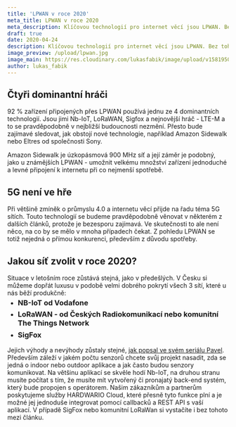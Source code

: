 ```yaml
---
title: 'LPWAN v roce 2020'
meta_title: LPWAN v roce 2020
meta_description: Klíčovou technologií pro internet věcí jsou LPWAN. Bez toho, aby zařízení dokázala spolehlivě komunikovat několik let bez toho, aby byla připojena k elektrické síti není možné uskutečnit velké množství IoT projektů. Jaký je aktuální stav na trhu a jak bude vypadat budoucnost?
draft: true
date: 2020-04-24
description: Klíčovou technologií pro internet věcí jsou LPWAN. Bez toho, aby zařízení dokázala spolehlivě komunikovat několik let bez toho, aby byla připojena k elektrické síti není možné uskutečnit velké množství IoT projektů. Jaký je aktuální stav na trhu a jak bude vypadat budoucnost?
image_preview: /upload/lpwan.jpg
image_main: https://res.cloudinary.com/lukasfabik/image/upload/v1581950249/blog/wide_placeholder.jpg
author: lukas_fabik
---
```


## Čtyři dominantní hráči
92 % zařízení připojených přes LPWAN používá jednu ze 4 dominantních technologií. Jsou jimi Nb-IoT, LoRaWAN, Sigfox a nejnovější hráč - LTE-M a to se pravděpodobně v nejbližší budoucnosti nezmění. Přesto bude zajímavé sledovat, jak obstojí nové technologie, například Amazon Sidewalk nebo Eltres od společnosti Sony.

Amazon Sidewalk je úzkopásmová 900 MHz síť a její záměr je podobný, jako u známějších LPWAN - umožnit velkému množství zařízení jednoduché a levné připojení k internetu při co nejmenší spotřebě.

## 5G není ve hře
Při většině zmíněk o průmyslu 4.0 a internetu věcí přijde na řadu téma 5G sítích. Touto technologií se budeme pravděpodobně věnovat v některém z dalších článků, protože je bezesporu zajímavá. Ve skutečnosti to ale není něco, na co by se mělo v mnoha případech čekat. Z pohledu LPWAN se totiž nejedná o přímou konkurenci, především z důvodu spotřeby.

## Jakou síť zvolit v roce 2020?
Situace v letošním roce zůstává stejná, jako v předešlých. V Česku si můžeme dopřát luxusu v podobě velmi dobrého pokrytí všech 3 sítí, které u nás běží produkčně:

<ul class = "font-list">
<li><h3 style = "margin-top:-10px">NB-IoT od Vodafone</h3></li>
<li><h3 style = "margin-top:-10px">LoRaWAN - od Českých Radiokomunikací nebo komunitní The Things Network</h3></li>
<li><h3 style = "margin-top:-10px">SigFox</h3></li>
</ul>

Jejich výhody a nevýhody zůstaly stejné, [jak popsal ve svém seriálu Pavel](/cs/blog/2020-04-24-lpwan/). Především záleží v jakém počtu senzorů chcete svůj projekt nasadit, zda se jedná o indoor nebo outdoor aplikace a jak často budou senzory komunikovat. Na většinu aplikací se skvěle hodí Nb-IoT, na druhou stranu musíte počítat s tím, že musíte mít vytvořený či pronajatý back-end systém, který bude propojen s operátorem. Našim zákazníkům a partnerům poskytujeme služby HARDWARIO Cloud, které přesně tyto funkce plní a je možné jej jednoduše integrovat pomocí callbacků a REST API s vaší aplikací. V případě SigFox nebo komunitní LoRaWan si vystačíte i bez tohoto mezi článku.
